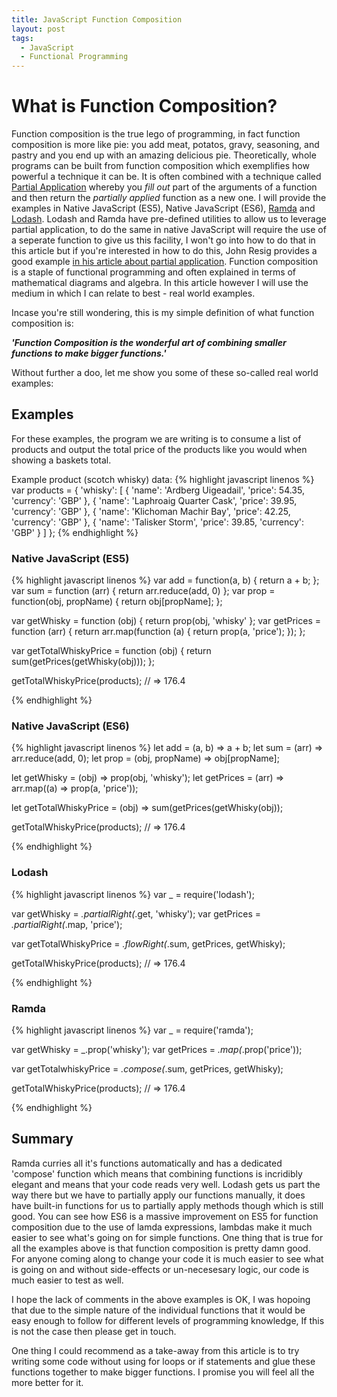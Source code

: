 ```yaml
---
title: JavaScript Function Composition
layout: post
tags:
  - JavaScript
  - Functional Programming
---
```


# What is Function Composition?
Function composition is the true lego of programming, in fact function composition is more like pie: you add meat, potatos, gravy, seasoning, and pastry and you end up with an amazing delicious pie. Theoretically, whole programs can be built from function composition which exemplifies how powerful a technique it can be. It is often combined with a technique called [Partial Application](https://en.wikipedia.org/wiki/Partial_application) whereby you *fill out* part of the arguments of a function and then return the *partially applied* function as a new one. I will provide the examples in Native JavaScript (ES5), Native JavaScript (ES6), [Ramda](http://ramdajs.com/) and [Lodash](https://lodash.com/). Lodash and Ramda have pre-defined utilities to allow us to leverage partial application, to do the same in native JavaScript will require the use of a seperate function to give us this facility, I won't go into how to do that in this article but if you're interested in how to do this, John Resig provides a good example [in his article about partial application](http://ejohn.org/blog/partial-functions-in-javascript/).
Function composition is a staple of functional programming and often explained in terms of mathematical diagrams and algebra. In this article however I will use the medium in which I can relate to best - real world examples.

Incase you're still wondering, this is my simple definition of what function composition is:

***'Function Composition is the wonderful art of combining smaller functions to make bigger functions.'***

Without further a doo, let me show you some of these so-called real world examples:

## Examples
For these examples, the program we are writing is to consume a list of products and output the total price of the products like you would when showing a baskets total.

Example product (scotch whisky) data:
{% highlight javascript linenos %}
  var products = {
    'whisky': [
      {
        'name': 'Ardberg Uigeadail',
        'price': 54.35,
        'currency': 'GBP'
      },
      {
        'name': 'Laphroaig Quarter Cask',
        'price': 39.95,
        'currency': 'GBP'
      },
      {
        'name': 'Klichoman Machir Bay',
        'price': 42.25,
        'currency': 'GBP'
      },
      {
        'name': 'Talisker Storm',
        'price': 39.85,
        'currency': 'GBP'
      }
    ]
  };
{% endhighlight %}

### Native JavaScript (ES5)
{% highlight javascript linenos %}
var add = function(a, b) { return a + b; };
var sum = function (arr) { return arr.reduce(add, 0) };
var prop = function(obj, propName) { return obj[propName]; };

var getWhisky = function (obj) { return prop(obj, 'whisky' };
var getPrices = function (arr) {
  return arr.map(function (a) {
    return prop(a, 'price');
  });
};

var getTotalWhiskyPrice = function (obj) {
  return sum(getPrices(getWhisky(obj)));
};

getTotalWhiskyPrice(products); // => 176.4

{% endhighlight %}

### Native JavaScript (ES6)
{% highlight javascript linenos %}
let add = (a, b) => a + b;
let sum = (arr) => arr.reduce(add, 0);
let prop = (obj, propName) => obj[propName];

let getWhisky = (obj) => prop(obj, 'whisky');
let getPrices = (arr) => arr.map((a) => prop(a, 'price'));

let getTotalWhiskyPrice = (obj) => sum(getPrices(getWhisky(obj));

getTotalWhiskyPrice(products); // => 176.4

{% endhighlight %}

### Lodash
{% highlight javascript linenos %}
var _ = require('lodash');

var getWhisky = _.partialRight(_.get, 'whisky');
var getPrices = _.partialRight(_.map, 'price');

var getTotalWhiskyPrice = _.flowRight(_.sum,
                                       getPrices,
                                       getWhisky);

getTotalWhiskyPrice(products); // => 176.4

{% endhighlight %}

### Ramda
{% highlight javascript linenos %}
var _ = require('ramda');

var getWhisky = _.prop('whisky');
var getPrices = _.map(_.prop('price'));

var getTotalwhiskyPrice = _.compose(_.sum,
                                     getPrices,
                                     getWhisky);

getTotalWhiskyPrice(products); // => 176.4

{% endhighlight %}


## Summary
Ramda curries all it's functions automatically and has a dedicated 'compose' function which means that combining functions is incridibly elegant and means that your code reads very well. Lodash gets us part the way there but we have to partially apply our functions manually, it does have built-in functions for us to partially apply methods though which is still good. You can see how ES6 is a massive improvement on ES5 for function composition due to the use of lamda expressions, lambdas make it much easier to see what's going on for simple functions. One thing that is true for all the examples above is that function composition is pretty damn good. For anyone coming along to change your code it is much easier to see what is going on and without side-effects or un-necesesary logic, our code is much easier to test as well.

I hope the lack of comments in the above examples is OK, I was hopoing that due to the simple nature of the individual functions that it would be easy enough to follow for different levels of programming knowledge, If this is not the case then please get in touch.

One thing I could recommend as a take-away from this article is to try writing some code without using for loops or if statements and glue these functions together to make bigger functions. I promise you will feel all the more better for it.
